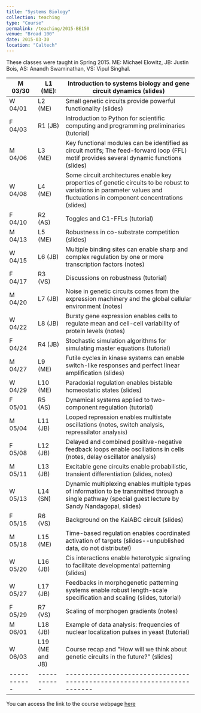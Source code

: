 ```yaml
---
title: "Systems Biology"
collection: teaching
type: "Course"
permalink: /teaching/2015-BE150
venue: "Broad 100"
date: 2015-03-30
location: "Caltech"
---
```


These classes were taught in Spring 2015. ME: Michael Elowitz, JB: Justin Bois, AS: Anandh Swaminathan, VS: Vipul Singhal. 

| M 03/30	|	L1 (ME): | Introduction to systems biology and gene circuit dynamics (slides)	|
| ----------- | ----------- | ----------------------------------------------------------------------- |
|W 04/01	|	L2 (ME)| Small genetic circuits provide powerful functionality (slides)	|
|F 04/03	|	R1 (JB)| Introduction to Python for scientific computing and programming preliminaries (tutorial)	|
|M 04/06	|	L3 (ME)| Key functional modules can be identified as circuit motifs; The feed-forward loop (FFL) motif provides several dynamic functions (slides)	|
|W 04/08	|	L4 (ME)| Some circuit architectures enable key properties of genetic circuits to be robust to variations in parameter values and fluctuations in component concentrations (slides)	|
|F 04/10	|	R2 (AS)| Toggles and C1-FFLs (tutorial)	|
|M 04/13	|	L5 (ME)| Robustness in co-substrate competition (slides)	|
|W 04/15	|	L6 (JB)| Multiple binding sites can enable sharp and complex regulation by one or more transcription factors (notes)	|
|F 04/17	|	R3 (VS)| Discussions on robustness (tutorial)	|
|M 04/20	|	L7 (JB)| Noise in genetic circuits comes from the expression machinery and the global cellular environment (notes)	|
|W 04/22	|	L8 (JB)| Bursty gene expression enables cells to regulate mean and cell-cell variability of protein levels (notes)	|
|F 04/24	|	R4 (JB)| Stochastic simulation algorithms for simulating master equations (tutorial)	|
|M 04/27	|	L9 (ME)| Futile cycles in kinase systems can enable switch-like responses and perfect linear amplification (slides)	|
|W 04/29	|	L10 (ME)| Paradoxial regulation enables bistable homeostatic states (slides)	|
|F 05/01	|	R5 (AS)| Dynamical systems applied to two-component regulation (tutorial)	|
|M 05/04	|	L11 (JB)| Looped repression enables multistate oscillations (notes, switch analysis, repressilator analysis)	|
|F 05/08	|	L12 (JB)| Delayed and combined positive-negative feedback loops enable oscillations in cells (notes, delay oscillator analysis)	|
|M 05/11	|	L13 (JB)| Excitable gene circuits enable probabilistic, transient differentiation (slides, notes)	|
|W 05/13	|	L14 (SN)| Dynamic multiplexing enables multiple types of information to be transmitted through a single pathway (special guest lecture by Sandy Nandagopal, slides)	|
|F 05/15	|	R6 (VS)| Background on the KaiABC circuit (slides)	|
|M 05/18	|	L15 (ME)| Time-based regulation enables coordinated activation of targets (slides--unpublished data, do not distribute!)	|
|W 05/20	|	L16 (JB)| Cis interactions enable heterotypic signaling to facilitate developmental patterning (slides)	|
|W 05/27	|	L17 (JB)| Feedbacks in morphogenetic patterning systems enable robust length-scale specification and scaling (slides, tutorial)	|
|F 05/29	|	R7 (VS)| Scaling of morphogen gradients (notes)	|
|M 06/01	|	L18 (JB)| Example of data analysis: frequencies of nuclear localization pulses in yeast (tutorial)	|
|W 06/03	|	L19 (ME and JB)| Course recap and "How will we think about genetic circuits in the future?" (slides)	|
|-----------|-----------|-----------------------------------------------------------------------|

You can access the link to the course webpage [here](
https://web.archive.org/web/20190710165919/http://be150.caltech.edu/2015/index.html)

